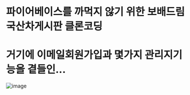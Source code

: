 # 파이어베이스를 까먹지 않기 위한 보배드림 국산차게시판 클론코딩

# 거기에 이메일회원가입과 몇가지 관리지기능을 곁들인...

![image](https://github.com/jh0152park/bobaedream-clone/assets/118165975/de080572-48ec-4a85-9046-87888bd8e081)
